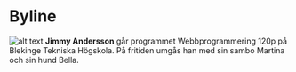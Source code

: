 Byline
============

![alt text](image/byline.jpg?width=150 "Logo Title Text 1")
**Jimmy Andersson** går programmet Webbprogrammering 120p på Blekinge Tekniska Högskola. På fritiden umgås han med sin sambo Martina och sin hund Bella.
